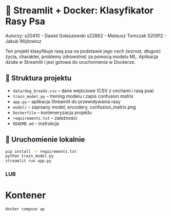 # 🐶 Streamlit + Docker: Klasyfikator Rasy Psa

Autorzy: 
s20410 - Dawid Gołaszewski
s22862 - Mateusz Tomczak
S20912 - Jakub Wójtowicz

Ten projekt klasyfikuje rasę psa na podstawie jego cech (wzrost, długość życia, charakter, problemy zdrowotne) za pomocą modelu ML. Aplikacja działa w Streamlit i jest gotowa do uruchomienia w Dockerze.

## 📂 Struktura projektu

- `data/dog_breeds.csv` – dane wejściowe (CSV z cechami i rasą psa)
- `train_model.py` – trening modelu i zapis confusion matrix
- `app.py` – aplikacja Streamlit do przewidywania rasy
- `model/` – zapisany model, encodery, confusion_matrix.png
- `Dockerfile` – konteneryzacja projektu
- `requirements.txt` – zależności
- `README.md` – instrukcja

## 🧪 Uruchomienie lokalnie

```bash
pip install -r requirements.txt
python train_model.py
streamlit run app.py
```
### LUB
# Kontener
```bash
docker compose up 
```